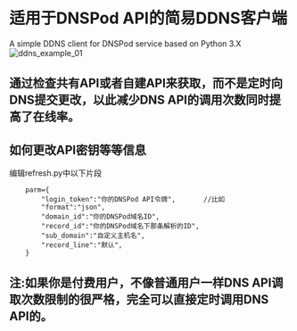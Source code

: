 # 适用于DNSPod API的简易DDNS客户端
A simple DDNS client for DNSPod service based on Python 3.X
![ddns_example_01](https://user-images.githubusercontent.com/110202952/186743035-5257c06f-03ea-453e-9fed-5608509d3330.jpg)

## 通过检查共有API或者自建API来获取，而不是定时向DNS提交更改，以此减少DNS API的调用次数同时提高了在线率。

## 如何更改API密钥等等信息

编辑refresh.py中以下片段

```
    parm={
        "login_token":"你的DNSPod API令牌",       //比如
        "format":"json",
        "domain_id":"你的DNSPod域名ID",
        "record_id":"你的DNSPod域名下那条解析的ID",
        "sub_domain":"自定义主机名",
        "record_line":"默认",
    }
```

## 注:如果你是付费用户，不像普通用户一样DNS API调取次数限制的很严格，完全可以直接定时调用DNS API的。
